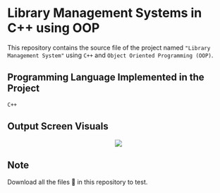 # Library Management Systems in C++ using OOP
This repository contains the source file of the project named `"Library Management System"` using `C++` and `Object Oriented Programming (OOP)`.

## Programming Language Implemented in the Project
`C++`

## Output Screen Visuals
<p align="center">
  <a href="#">
    <img src="https://user-images.githubusercontent.com/93377842/146358661-ef6e3c65-0bb6-4387-99ee-de060bb9a621.png" />
  </a>
</p>

## Note
Download all the files 📂 in this repository to test.
